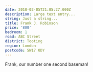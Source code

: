 ```yaml
---
date: 2018-02-05T21:05:27.000Z
description: Large text entry...
string: Just a string...
title: Frank J. Robinson
price: '800'
bedroom: 1
road: ABC Street
district: Tooting
region: London
postcode: SW17 0DY
---
```


Frank, our number one second baseman!

